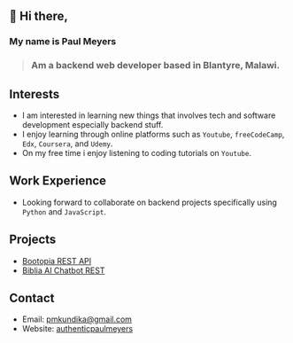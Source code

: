 ## 👋 Hi there,
### My name is Paul Meyers
> ### Am a backend web developer based in Blantyre, Malawi.

## Interests
* I am interested in learning new things that involves tech and software development especially backend stuff.
* I enjoy learning through online platforms such as `Youtube`, `freeCodeCamp`, `Edx`, `Coursera`, and `Udemy`.
* On my free time i enjoy listening to coding tutorials on `Youtube`.

## Work Experience
* Looking forward to collaborate on backend projects specifically using `Python` and `JavaScript`.
  
## Projects
* [Bootopia REST API](https://github.com/AuthenticPaulMeyers/Bootopia-REST-API)
* [Biblia AI Chatbot REST](https://github.com/AuthenticPaulMeyers/Bible-AI-Chat)
  
## Contact
* Email: pmkundika@gmail.com
* Website: [authenticpaulmeyers](http://authentic.pythonanywhere.com/)

